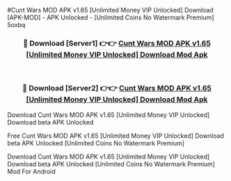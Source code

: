 #Cunt Wars MOD APK v1.65 [Unlimited Money VIP Unlocked] Download [APK-MOD] - APK Unlocked - [Unlimited Coins No Watermark Premium] 5oxbq



<div align="center">

<h3>🔴 Download [Server1] 👉👉 <a href="https://momento.my/?title=Cunt_Wars_MOD_APK_v1.65_[Unlimited_Money_VIP_Unlocked]_Download">Cunt Wars MOD APK v1.65 [Unlimited Money VIP Unlocked] Download Mod Apk</a></h3><br>

<h3>🔴 Download [Server2] 👉👉 <a href="https://momento.my/?title=Cunt_Wars_MOD_APK_v1.65_[Unlimited_Money_VIP_Unlocked]_Download">Cunt Wars MOD APK v1.65 [Unlimited Money VIP Unlocked] Download Mod Apk</a></h3>
</div>



Download Cunt Wars MOD APK v1.65 [Unlimited Money VIP Unlocked] Download beta APK Unlocked

Free Cunt Wars MOD APK v1.65 [Unlimited Money VIP Unlocked] Download beta APK Unlocked [Unlimited Coins No Watermark Premium]

Download Cunt Wars MOD APK v1.65 [Unlimited Money VIP Unlocked] Download beta APK Unlocked [Unlimited Coins No Watermark Premium] Mod For Android

